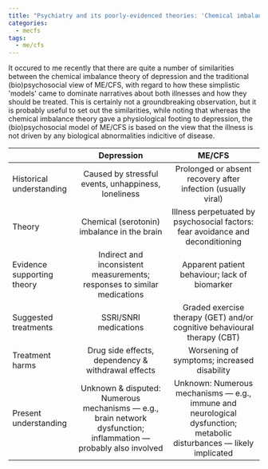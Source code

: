 ```yaml
---
title: "Psychiatry and its poorly-evidenced theories: 'Chemical imbalances' in depression, and 'dysfunctional illness beliefs' in ME/CFS"
categories:
  - mecfs
tags:
  - me/cfs
---
```


It occured to me recently that there are quite a number of similarities between the chemical imbalance theory of depression and the traditional (bio)psychosocial view of ME/CFS, with regard to how these simplistic 'models' came to dominate narratives about both illnesses and how they should be treated. This is certainly not a groundbreaking observation, but it is probably useful to set out the similarities, while noting that whereas the chemical imbalance theory gave a physiological footing to depression, the (bio)psychosocial model of ME/CFS is based on the view that the illness is not driven by any biological abnormalities indicitive of disease.

|| Depression | ME/CFS |
|  :----------------  |  :------:  |  :----:  |
| Historical understanding | Caused by stressful events, unhappiness, loneliness | Prolonged or absent recovery after infection (usually viral) |
| Theory | Chemical (serotonin) imbalance in the brain | Illness perpetuated by psychosocial factors: fear avoidance and deconditioning |
| Evidence supporting theory | Indirect and inconsistent measurements; responses to similar medications | Apparent patient behaviour; lack of biomarker |
| Suggested treatments | SSRI/SNRI medications | Graded exercise therapy (GET) and/or cognitive behavioural therapy (CBT) |
| Treatment harms | Drug side effects, dependency & withdrawal effects | Worsening of symptoms; increased disability |
| Present understanding | Unknown & disputed: Numerous mechanisms — e.g., brain network dysfunction; inflammation — probably also involved | Unknown: Numerous mechanisms — e.g., immune and neurological dysfunction; metabolic disturbances — likely implicated |
